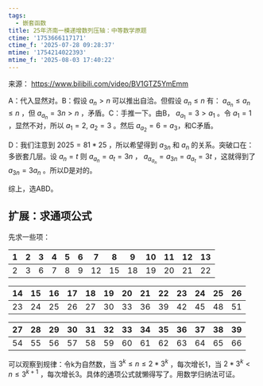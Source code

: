 ```yaml
---
tags:
  - 嵌套函数
title: 25年济南一模递增数列压轴：中等数学原题
ctime: '1753666117171'
ctime_f: '2025-07-28 09:28:37'
mtime: '1754214022393'
mtime_f: '2025-08-03 17:40:22'
---
```


来源：  https://www.bilibili.com/video/BV1GTZ5YmEmm

A：代入显然对。B：假设 $a_n > n$ 可以推出自洽。但假设 $a_{n} \leq n$ 有： $a_{a_{n}} \leq a_{n} \leq n$ ，但 $a_{a_{n}} = 3n > n$ ，矛盾。C：手推一下。由B， $a_{a_{1}} = 3 > a_{1}$ 。令 $a_{1} = 1$ ，显然不对，所以 $a_{1} = 2,\ a_{2} = 3$ 。然后 $a_{a_{2}} = 6 = a_{3}$，和C矛盾。

D：我们注意到 $2025 = 81*25$ ，所以希望得到 $a_{3n}$ 和 $a_{n}$ 的关系。突破口在：多嵌套几层。设 $a_{n} = t$ 则 $a_{a_{n}} = a_{t} = 3n$ ， $a_{a_{a_{n}}} = a_{3n} = a_{a_{t}} = 3t$ ，这就得到了 $a_{3n} = 3a_{n}$ 。所以D是对的。

综上，选ABD。

## 扩展：求通项公式

先求一些项：


| 1   | 2   | 3   | 4   | 5   | 6   | 7   | 8   | 9   | 10  | 11  | 12  | 13  |
| --- | --- | --- | --- | --- | --- | --- | --- | --- | --- | --- | --- | --- |
| 2   | 3   | 6   | 7   | 8   | 9   | 12  | 15  | 18  | 19  | 20  | 21  | 22  |

| 14  | 15  | 16  | 17  | 18  | 19  | 20  | 21  | 22  | 23  | 24  | 25  | 26  |
| --- | --- | --- | --- | --- | --- | --- | --- | --- | --- | --- | --- | --- |
| 23  | 24  | 25  | 26  | 27  | 30  | 33  | 36  | 39  | 42  | 45  | 48  | 51  |


| 27  | 28  | 29  | 30  | 31  | 32  | 33  | 34  | 35  | 36  | 37  | 38  | 39  |
| --- | --- | --- | --- | --- | --- | --- | --- | --- | --- | --- | --- | --- |
| 54  | 55  | 56  | 57  | 58  | 59  | 60  | 61  | 62  | 63  | 64  | 65  | 66  |

可以观察到规律：令k为自然数，当 $3^k \leq n \leq 2*3^k$ ，每次增长1，当 $2*3^k < n \leq 3^{k+1}$ ，每次增长3。具体的通项公式就懒得写了。用数学归纳法可证。

